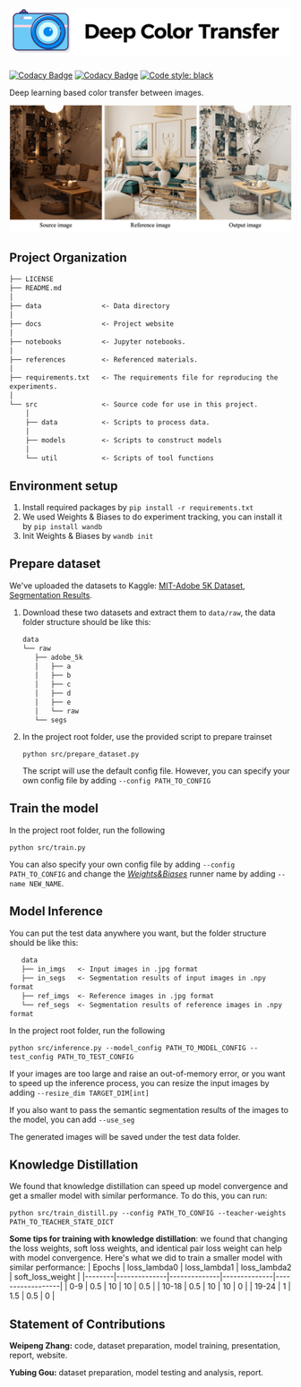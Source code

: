 # ![logo](docs/assets/img/front-logo.png)

[![Codacy Badge](https://app.codacy.com/project/badge/Grade/8e5c795af21f4f899f03095424f31179)](https://www.codacy.com/gh/Wp-Zhang/Deep-Color-Transfer/dashboard?utm_source=github.com&utm_medium=referral&utm_content=Wp-Zhang/Deep-Color-Transfer&utm_campaign=Badge_Grade)
[![Codacy Badge](https://app.codacy.com/project/badge/Coverage/8e5c795af21f4f899f03095424f31179)](https://www.codacy.com/gh/Wp-Zhang/Deep-Color-Transfer/dashboard?utm_source=github.com&utm_medium=referral&utm_content=Wp-Zhang/Deep-Color-Transfer&utm_campaign=Badge_Coverage)
[![Code style: black](https://img.shields.io/badge/code%20style-black-000000.svg)](https://github.com/psf/black)

Deep learning based color transfer between images.

![demo](docs/assets/img/showcase.png)

## Project Organization

    ├── LICENSE
    ├── README.md
    │
    ├── data               <- Data directory
    │
    ├── docs               <- Project website
    │
    ├── notebooks          <- Jupyter notebooks.
    │
    ├── references         <- Referenced materials.
    │
    ├── requirements.txt   <- The requirements file for reproducing the experiments.
    │
    └── src                <- Source code for use in this project.
        │
        ├── data           <- Scripts to process data.
        │  
        ├── models         <- Scripts to construct models
        │
        └── util           <- Scripts of tool functions

## Environment setup

1.  Install required packages by `pip install -r requirements.txt`
2.  We used Weights & Biases to do experiment tracking, you can install it by `pip install wandb`
3.  Init Weights & Biases by `wandb init`

## Prepare dataset

We've uploaded the datasets to Kaggle: [MIT-Adobe 5K Dataset](https://www.kaggle.com/datasets/weipengzhang/adobe-fivek), [Segmentation Results](https://www.kaggle.com/datasets/weipengzhang/beit2-adobe5k).

1.  Download these two datasets and extract them to `data/raw`, the data folder structure should be like this:

        data
        └── raw
           ├── adobe_5k
           │   ├── a
           │   ├── b
           │   ├── c
           │   ├── d
           │   ├── e
           │   └── raw
           └── segs

2.  In the project root folder, use the provided script to prepare trainset

    ```shell
    python src/prepare_dataset.py
    ```

    The script will use the default config file. However, you can specify your own config file by adding `--config PATH_TO_CONFIG`

## Train the model

In the project root folder, run the following

```shell
python src/train.py
```

You can also specify your own config file by adding `--config PATH_TO_CONFIG` and change the _[Weights&Biases](https://wandb.ai/)_ runner name by adding `--name NEW_NAME`.

## Model Inference

You can put the test data anywhere you want, but the folder structure should be like this:

       data
       ├── in_imgs   <- Input images in .jpg format
       ├── in_segs   <- Segmentation results of input images in .npy format
       ├── ref_imgs  <- Reference images in .jpg format
       └── ref_segs  <- Segmentation results of reference images in .npy format

In the project root folder, run the following

```shell
python src/inference.py --model_config PATH_TO_MODEL_CONFIG --test_config PATH_TO_TEST_CONFIG
```

If your images are too large and raise an out-of-memory error, or you want to speed up the inference process, you can resize the input images by adding `--resize_dim TARGET_DIM[int]`

If you also want to pass the semantic segmentation results of the images to the model, you can add `--use_seg`

The generated images will be saved under the test data folder.

## Knowledge Distillation

We found that knowledge distillation can speed up model convergence and get a smaller model with similar performance. To do this, you can run:

```shell
python src/train_distill.py --config PATH_TO_CONFIG --teacher-weights PATH_TO_TEACHER_STATE_DICT
```

**Some tips for training with knowledge distillation**: we found that changing the loss weights, soft loss weights, and identical pair loss weight can help with model convergence. Here's what we did to train a smaller model with similar performance:
| Epochs | loss_lambda0 | loss_lambda1 | loss_lambda2 | soft_loss_weight |
|--------|--------------|--------------|--------------|------------------|
| 0-9    | 0.5          | 10           | 10           | 0.5              |
| 10-18  | 0.5          | 10           | 10           | 0                |
| 19-24  | 1            | 1.5          | 0.5          | 0                |

## Statement of Contributions

**Weipeng Zhang:** code, dataset preparation, model training, presentation, report, website.

**Yubing Gou:** dataset preparation, model testing and analysis, report.
